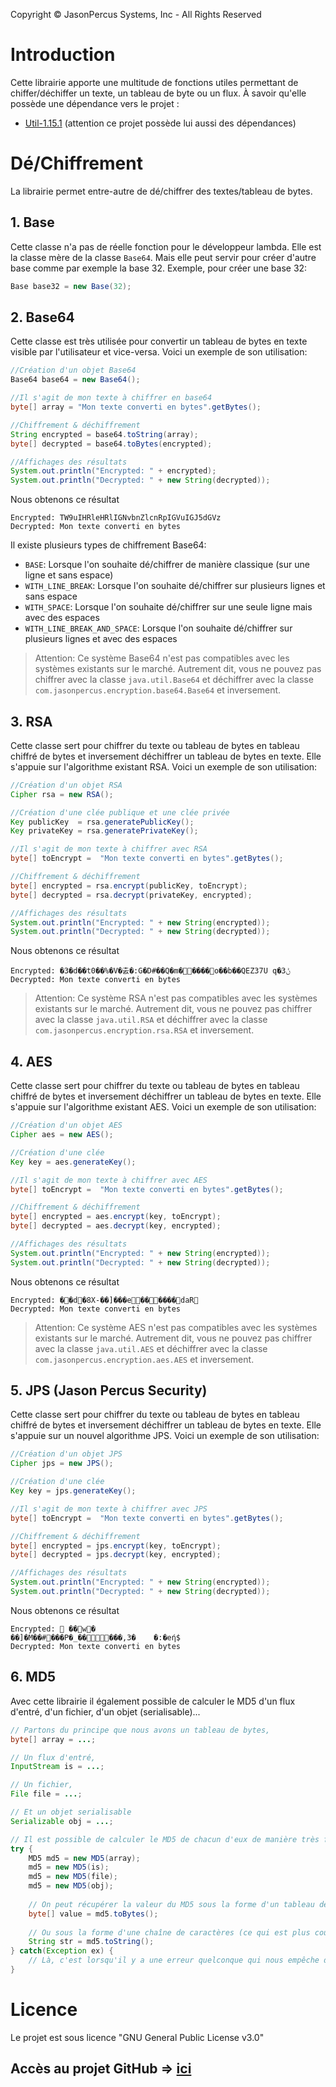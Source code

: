﻿Copyright © JasonPercus Systems, Inc - All Rights Reserved
# **Introduction**

Cette librairie apporte une multitude de fonctions utiles permettant de chiffer/déchiffer un texte, un tableau de byte ou un flux. À savoir qu'elle possède une dépendance vers le projet :

- [Util-1.15.1](https://github.com/josephbriguet01/Util) (attention ce projet possède lui aussi des dépendances)

# **Dé/Chiffrement**
La librairie permet entre-autre de dé/chiffrer des textes/tableau de bytes.

## 1. Base

Cette classe n'a pas de réelle fonction pour le développeur lambda. Elle est la classe mère de la classe ```Base64```. Mais elle peut servir pour créer d'autre base comme par exemple la base 32. Exemple, pour créer une base 32:
```java
Base base32 = new Base(32);
```

## 2. Base64

Cette classe est très utilisée pour convertir un tableau de bytes en texte visible par l'utilisateur et vice-versa. Voici un exemple de son utilisation:
```java
//Création d'un objet Base64
Base64 base64 = new Base64();

//Il s'agit de mon texte à chiffrer en base64
byte[] array = "Mon texte converti en bytes".getBytes();

//Chiffrement & déchiffrement
String encrypted = base64.toString(array);
byte[] decrypted = base64.toBytes(encrypted);

//Affichages des résultats
System.out.println("Encrypted: " + encrypted);
System.out.println("Decrypted: " + new String(decrypted));
```
Nous obtenons ce résultat
```
Encrypted: TW9uIHRleHRlIGNvbnZlcnRpIGVuIGJ5dGVz
Decrypted: Mon texte converti en bytes
```
Il existe plusieurs types de chiffrement Base64:
- ```BASE```: Lorsque l'on souhaite dé/chiffrer de manière classique (sur une ligne et sans espace)
- ```WITH_LINE_BREAK```: Lorsque l'on souhaite dé/chiffrer sur plusieurs lignes et sans espace
- ```WITH_SPACE```: Lorsque l'on souhaite dé/chiffrer sur une seule ligne mais avec des espaces
- ```WITH_LINE_BREAK_AND_SPACE```: Lorsque l'on souhaite dé/chiffrer sur plusieurs lignes et avec des espaces
> Attention: Ce système Base64 n'est pas compatibles avec les systèmes existants sur le marché. Autrement dit, vous ne pouvez pas chiffrer avec la classe ```java.util.Base64``` et déchiffrer avec la classe ```com.jasonpercus.encryption.base64.Base64``` et inversement.

## 3. RSA

Cette classe sert pour chiffrer du texte ou tableau de bytes en tableau chiffré de bytes et inversement déchiffrer un tableau de bytes en texte. Elle s'appuie sur l'algorithme existant RSA. Voici un exemple de son utilisation:
```java
//Création d'un objet RSA
Cipher rsa = new RSA();

//Création d'une clée publique et une clée privée
Key publicKey  = rsa.generatePublicKey();
Key privateKey = rsa.generatePrivateKey();

//Il s'agit de mon texte à chiffrer avec RSA
byte[] toEncrypt =  "Mon texte converti en bytes".getBytes();

//Chiffrement & déchiffrement
byte[] encrypted = rsa.encrypt(publicKey, toEncrypt);
byte[] decrypted = rsa.decrypt(privateKey, encrypted);

//Affichages des résultats
System.out.println("Encrypted: " + new String(encrypted));
System.out.println("Decrypted: " + new String(decrypted));
```
Nous obtenons ce résultat
```
Encrypted: �3�d��t0��%�V�춠�:G�D#��Q�m�����o��b��QEZ37U q�ݨ3
Decrypted: Mon texte converti en bytes
```

> Attention: Ce système RSA n'est pas compatibles avec les systèmes existants sur le marché. Autrement dit, vous ne pouvez pas chiffrer avec la classe ```java.util.RSA``` et déchiffrer avec la classe ```com.jasonpercus.encryption.rsa.RSA``` et inversement.

## 4. AES

Cette classe sert pour chiffrer du texte ou tableau de bytes en tableau chiffré de bytes et inversement déchiffrer un tableau de bytes en texte. Elle s'appuie sur l'algorithme existant AES. Voici un exemple de son utilisation:
```java
//Création d'un objet AES
Cipher aes = new AES();

//Création d'une clée
Key key = aes.generateKey();

//Il s'agit de mon texte à chiffrer avec AES
byte[] toEncrypt =  "Mon texte converti en bytes".getBytes();

//Chiffrement & déchiffrement
byte[] encrypted = aes.encrypt(key, toEncrypt);
byte[] decrypted = aes.decrypt(key, encrypted);

//Affichages des résultats
System.out.println("Encrypted: " + new String(encrypted));
System.out.println("Decrypted: " + new String(decrypted));
```
Nous obtenons ce résultat
```
Encrypted: ��d�8X-��]���e������daR
Decrypted: Mon texte converti en bytes
```

> Attention: Ce système AES n'est pas compatibles avec les systèmes existants sur le marché. Autrement dit, vous ne pouvez pas chiffrer avec la classe ```java.util.AES``` et déchiffrer avec la classe ```com.jasonpercus.encryption.aes.AES``` et inversement.

## 5. JPS (Jason Percus Security)

Cette classe sert pour chiffrer du texte ou tableau de bytes en tableau chiffré de bytes et inversement déchiffrer un tableau de bytes en texte. Elle s'appuie sur un nouvel algorithme JPS. Voici un exemple de son utilisation:
```java
//Création d'un objet JPS
Cipher jps = new JPS();

//Création d'une clée
Key key = jps.generateKey();

//Il s'agit de mon texte à chiffrer avec JPS
byte[] toEncrypt =  "Mon texte converti en bytes".getBytes();

//Chiffrement & déchiffrement
byte[] encrypted = jps.encrypt(key, toEncrypt);
byte[] decrypted = jps.decrypt(key, encrypted);

//Affichages des résultats
System.out.println("Encrypted: " + new String(encrypted));
System.out.println("Decrypted: " + new String(decrypted));
```
Nous obtenons ce résultat
```
Encrypted:  ��w�
��]�M��#���P�_�����,3�	�:�eή$
Decrypted: Mon texte converti en bytes
```

## 6. MD5
Avec cette librairie il également possible de calculer le MD5 d'un flux d'entré, d'un fichier, d'un objet (serialisable)...
```java
// Partons du principe que nous avons un tableau de bytes,
byte[] array = ...;

// Un flux d'entré,
InputStream is = ...;

// Un fichier,
File file = ...;

// Et un objet serialisable
Serializable obj = ...;

// Il est possible de calculer le MD5 de chacun d'eux de manière très facile
try {
    MD5 md5 = new MD5(array);
    md5 = new MD5(is);
    md5 = new MD5(file);
    md5 = new MD5(obj);
    
    // On peut récupérer la valeur du MD5 sous la forme d'un tableau de bytes
    byte[] value = md5.toBytes();
    
    // Ou sous la forme d'une chaîne de caractères (ce qui est plus courant)
    String str = md5.toString();
} catch(Exception ex) {
    // Là, c'est lorsqu'il y a une erreur quelconque qui nous empêche de faire le calcul du MD5
}
```

# **Licence**
Le projet est sous licence "GNU General Public License v3.0"

## Accès au projet GitHub => [ici](https://github.com/josephbriguet01/Encryption "Accès au projet Git Encryption")